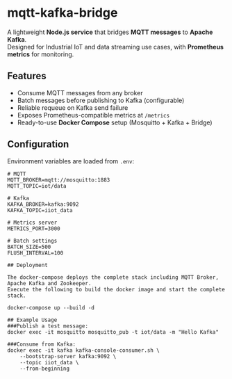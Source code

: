 # mqtt-kafka-bridge
A lightweight **Node.js service** that bridges **MQTT messages** to **Apache Kafka**.  
Designed for Industrial IoT and data streaming use cases, with **Prometheus metrics** for monitoring.

## Features
- Consume MQTT messages from any broker
- Batch messages before publishing to Kafka (configurable)
- Reliable requeue on Kafka send failure
- Exposes Prometheus-compatible metrics at `/metrics`
- Ready-to-use **Docker Compose** setup (Mosquitto + Kafka + Bridge)


## Configuration

Environment variables are loaded from `.env`:

```env
# MQTT
MQTT_BROKER=mqtt://mosquitto:1883
MQTT_TOPIC=iot/data

# Kafka
KAFKA_BROKER=kafka:9092
KAFKA_TOPIC=iiot_data

# Metrics server
METRICS_PORT=3000

# Batch settings
BATCH_SIZE=500
FLUSH_INTERVAL=100

## Deployment

The docker-compose deploys the complete stack including MQTT Broker, Apache Kafka and Zookeeper.
Execute the following to build the docker image and start the complete stack.

docker-compose up --build -d

## Example Usage
###Publish a test message:
docker exec -it mosquitto mosquitto_pub -t iot/data -m "Hello Kafka"

###Consume from Kafka:
docker exec -it kafka kafka-console-consumer.sh \
    --bootstrap-server kafka:9092 \
    --topic iiot_data \
    --from-beginning


